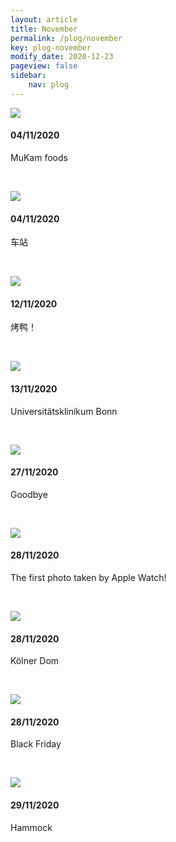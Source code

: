 ```yaml
---
layout: article
title: November
permalink: /plog/november
key: plog-november
modify_date: 2020-12-23
pageview: false
sidebar:
    nav: plog
---
```


<!--more-->

<div class="card">
  <div class="card__image">
    <img class="image" src="https://github.com/Yuleii/Yuleii.github.io/raw/master/pictures/plog_pics/november/20201104_1.JPG"/>
  </div>
  <div class="card__content">
    <div class="card__header">
      <h4>04/11/2020</h4>
    </div>
    <p>
      MuKam foods
    </p>
  </div>
</div>


&nbsp;

<div class="card">
  <div class="card__image">
    <img class="image" src="https://github.com/Yuleii/Yuleii.github.io/raw/master/pictures/plog_pics/november/20201104_2.JPG"/>
  </div>
  <div class="card__content">
    <div class="card__header">
      <h4>04/11/2020</h4>
    </div>
    <p>
    车站
    </p>
  </div>
</div>

&nbsp;

<div class="card">
  <div class="card__image">
    <img class="image" src="https://github.com/Yuleii/Yuleii.github.io/raw/master/pictures/plog_pics/november/20201112.JPG"/>
  </div>
  <div class="card__content">
    <div class="card__header">
      <h4>12/11/2020</h4>
    </div>
    <p>
    烤鸭！
    </p>
  </div>
</div>

&nbsp;

<div class="card">
  <div class="card__image">
    <img class="image" src="https://github.com/Yuleii/Yuleii.github.io/raw/master/pictures/plog_pics/november/20201113.JPG"/>
  </div>
  <div class="card__content">
    <div class="card__header">
      <h4>13/11/2020</h4>
    </div>
    <p>
    Universitätsklinikum Bonn
    </p>
  </div>
</div>

&nbsp;

<div class="card">
  <div class="card__image">
    <img class="image" src="https://github.com/Yuleii/Yuleii.github.io/raw/master/pictures/plog_pics/november/20201127.JPG"/>
  </div>
  <div class="card__content">
    <div class="card__header">
      <h4>27/11/2020</h4>
    </div>
    <p>
    Goodbye
    </p>
  </div>
</div>

&nbsp;

<div class="card">
  <div class="card__image">
    <img class="image" src="https://github.com/Yuleii/Yuleii.github.io/raw/master/pictures/plog_pics/november/20201128_1.JPG"/>
  </div>
  <div class="card__content">
    <div class="card__header">
      <h4>28/11/2020</h4>
    </div>
    <p>
    The first photo taken by Apple Watch!
    </p>
  </div>
</div>

&nbsp;

<div class="card">
  <div class="card__image">
    <img class="image" src="https://github.com/Yuleii/Yuleii.github.io/raw/master/pictures/plog_pics/november/20201128_2.JPG"/>
  </div>
  <div class="card__content">
    <div class="card__header">
      <h4>28/11/2020</h4>
    </div>
    <p>
    Kölner Dom
    </p>
  </div>
</div>

&nbsp;

<div class="card">
  <div class="card__image">
    <img class="image" src="https://github.com/Yuleii/Yuleii.github.io/raw/master/pictures/plog_pics/november/20201128_3.JPG"/>
  </div>
  <div class="card__content">
    <div class="card__header">
      <h4>28/11/2020</h4>
    </div>
    <p>
    Black Friday
    </p>
  </div>
</div>

&nbsp;

<div class="card">
  <div class="card__image">
    <img class="image" src="https://github.com/Yuleii/Yuleii.github.io/raw/master/pictures/plog_pics/november/20201129.JPG"/>
  </div>
  <div class="card__content">
    <div class="card__header">
      <h4>29/11/2020</h4>
    </div>
    <p>
    Hammock
    </p>
  </div>
</div>
